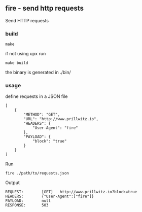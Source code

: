## fire - send http requests
Send HTTP requests

### build
```
make
```
if not using upx run
```
make build
```
the binary is generated in ./bin/

### usage
define requests in a JSON file
```
[
    {
        "METHOD": "GET",
        "URL": "http://www.prillwitz.io",
        "HEADERS": {
            "User-Agent": "fire"
        },        
        "PAYLOAD": {
            "block": "true"
        }
    }
]
```
Run
```
fire ./path/to/requests.json
```
Output
```
REQUEST:        [GET]   http://www.prillwitz.io?block=true
HEADERS:        {"User-Agent":["fire"]}
PAYLOAD:        null
RESPONSE:       503
```
